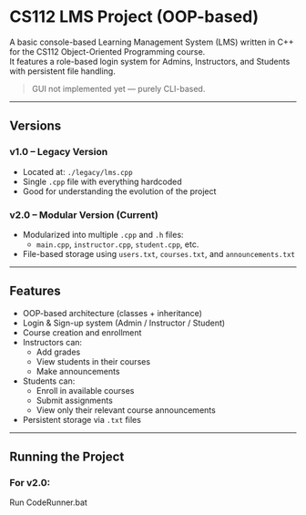 # CS112 LMS Project (OOP-based)

A basic console-based Learning Management System (LMS) written in C++ for the CS112 Object-Oriented Programming course.  
It features a role-based login system for Admins, Instructors, and Students with persistent file handling.

> GUI not implemented yet — purely CLI-based.

---

## Versions

### v1.0 – Legacy Version
- Located at: `./legacy/lms.cpp`
- Single `.cpp` file with everything hardcoded
- Good for understanding the evolution of the project

### v2.0 – Modular Version (**Current**)
- Modularized into multiple `.cpp` and `.h` files:
  - `main.cpp`, `instructor.cpp`, `student.cpp`, etc.
- File-based storage using `users.txt`, `courses.txt`, and `announcements.txt`

---

## Features

- OOP-based architecture (classes + inheritance)
- Login & Sign-up system (Admin / Instructor / Student)
- Course creation and enrollment
- Instructors can:
  - Add grades
  - View students in their courses
  - Make announcements
- Students can:
  - Enroll in available courses
  - Submit assignments
  - View only their relevant course announcements
- Persistent storage via `.txt` files

---

## Running the Project

### For v2.0:
Run CodeRunner.bat
